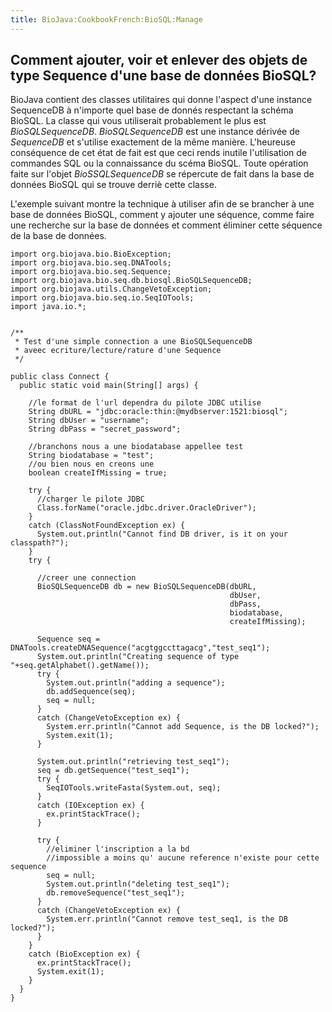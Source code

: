 ```yaml
---
title: BioJava:CookbookFrench:BioSQL:Manage
---
```


Comment ajouter, voir et enlever des objets de type Sequence d'une base de données BioSQL?
------------------------------------------------------------------------------------------

BioJava contient des classes utilitaires qui donne l'aspect d'une
instance SequenceDB à n'importe quel base de donnés respectant la schéma
BioSQL. La classe qui vous utiliserait probablement le plus est
*BioSQLSequenceDB*. *BioSQLSequenceDB* est une instance dérivée de
*SequenceDB* et s'utilise exactement de la même manière. L'heureuse
conséquence de cet état de fait est que ceci rends inutile l'utilisation
de commandes SQL ou la connaissance du scéma BioSQL. Toute opération
faite sur l'objet *BioSSQLSequenceDB* se répercute de fait dans la base
de données BioSQL qui se trouve derriè cette classe.

L'exemple suivant montre la technique à utiliser afin de se brancher à
une base de données BioSQL, comment y ajouter une séquence, comme faire
une recherche sur la base de données et comment éliminer cette séquence
de la base de données.

    import org.biojava.bio.BioException; 
    import org.biojava.bio.seq.DNATools; 
    import org.biojava.bio.seq.Sequence; 
    import org.biojava.bio.seq.db.biosql.BioSQLSequenceDB; 
    import org.biojava.utils.ChangeVetoException; 
    import org.biojava.bio.seq.io.SeqIOTools; 
    import java.io.*; 


    /** 
     * Test d'une simple connection a une BioSQLSequenceDB 
     * aveec ecriture/lecture/rature d'une Sequence 
     */ 

    public class Connect { 
      public static void main(String[] args) {
        
        //le format de l'url dependra du pilote JDBC utilise
        String dbURL = "jdbc:oracle:thin:@mydbserver:1521:biosql"; 
        String dbUser = "username"; 
        String dbPass = "secret_password";
        
        //branchons nous a une biodatabase appellee test
        String biodatabase = "test";
        //ou bien nous en creons une
        boolean createIfMissing = true; 

        try {
          //charger le pilote JDBC
          Class.forName("oracle.jdbc.driver.OracleDriver"); 
        } 
        catch (ClassNotFoundException ex) { 
          System.out.println("Cannot find DB driver, is it on your classpath?"); 
        } 
        try {
          
          //creer une connection
          BioSQLSequenceDB db = new BioSQLSequenceDB(dbURL, 
                                                     dbUser, 
                                                     dbPass, 
                                                     biodatabase, 
                                                     createIfMissing); 
          
          Sequence seq = DNATools.createDNASequence("acgtggccttagacg","test_seq1"); 
          System.out.println("Creating sequence of type "+seq.getAlphabet().getName()); 
          try { 
            System.out.println("adding a sequence"); 
            db.addSequence(seq); 
            seq = null; 
          } 
          catch (ChangeVetoException ex) { 
            System.err.println("Cannot add Sequence, is the DB locked?"); 
            System.exit(1); 
          } 

          System.out.println("retrieving test_seq1"); 
          seq = db.getSequence("test_seq1"); 
          try { 
            SeqIOTools.writeFasta(System.out, seq); 
          } 
          catch (IOException ex) { 
            ex.printStackTrace(); 
          } 

          try { 
            //eliminer l'inscription a la bd
            //impossible a moins qu' aucune reference n'existe pour cette sequence 
            seq = null;
            System.out.println("deleting test_seq1");
            db.removeSequence("test_seq1"); 
          } 
          catch (ChangeVetoException ex) { 
            System.err.println("Cannot remove test_seq1, is the DB locked?"); 
          } 
        } 
        catch (BioException ex) { 
          ex.printStackTrace(); 
          System.exit(1); 
        } 
      } 
    }
